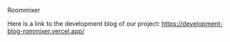 Roommixer

Here is a link to the development blog of our project: https://development-blog-rommixer.vercel.app/
 
 
